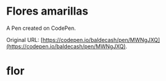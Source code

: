 # Flores amarillas

A Pen created on CodePen.

Original URL: [https://codepen.io/baldecash/pen/MWNgJXQ](https://codepen.io/baldecash/pen/MWNgJXQ).

# flor

